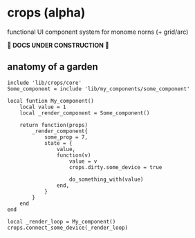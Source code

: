 # crops (alpha)

functional UI component system for monome norns (+ grid/arc)

**🚧 DOCS UNDER CONSTRUCTION 🚧**

## anatomy of a garden

```
include 'lib/crops/core'
Some_component = include 'lib/my_components/some_component'

local funtion My_component()
    local value = 1
    local _render_component = Some_component()

    return function(props)
        _render_component{
            some_prop = 7,
            state = { 
                value, 
                function(v) 
                    value = v 
                    crops.dirty.some_device = true

                    do_something_with(value)
                end,
            }
        }
    end
end

local _render_loop = My_component()
crops.connect_some_device(_render_loop)
```
